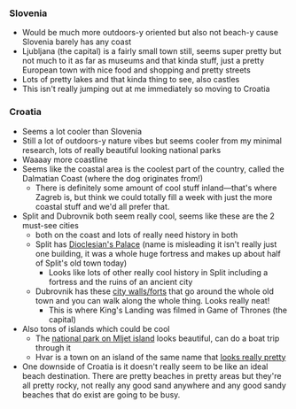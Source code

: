 ### Slovenia
- Would be much more outdoors-y oriented but also not beach-y cause Slovenia barely has any coast
- Ljubljana (the capital) is a fairly small town still, seems super pretty but not much to it as far as museums and that kinda stuff, just a pretty European town with nice food and shopping and pretty streets
- Lots of pretty lakes and that kinda thing to see, also castles
- This isn't really jumping out at me immediately so moving to Croatia

### Croatia
- Seems a lot cooler than Slovenia
- Still a lot of outdoors-y nature vibes but seems cooler from my minimal research, lots of really beautiful looking national parks
- Waaaay more coastline
- Seems like the coastal area is the coolest part of the country, called the Dalmatian Coast (where the dog originates from!)
	- There is definitely some amount of cool stuff inland—that's where Zagreb is, but think we could totally fill a week with just the more coastal stuff and we'd all prefer that.
- Split and Dubrovnik both seem really cool, seems like these are the 2 must-see cities
	- both on the coast and lots of really need history in both
	- Split has [Dioclesian's Palace](https://www.lonelyplanet.com/croatia/dalmatia/split/attractions/diocletian-s-palace/a/poi-sig/445175/358789) (name is misleading it isn't really just one building, it was a whole huge fortress and makes up about half of Split's old town today)
		- Looks like lots of other really cool history in Split including a fortress and the ruins of an ancient city
	- Dubrovnik has these [city walls/forts](https://www.lonelyplanet.com/croatia/dubrovnik/attractions/city-walls-forts/a/poi-sig/1192927/358783) that go around the whole old town and you can walk along the whole thing. Looks really neat!
		- This is where King's Landing was filmed in Game of Thrones (the capital)
- Also tons of islands which could be cool
	- The [national park on Mljet island](https://www.tripadvisor.com/Attraction_Review-g1501915-d548269-Reviews-Mljet_National_Park-Mljet_Island_Dubrovnik_Neretva_County_Dalmatia.html) looks beautiful, can do a boat trip through it
	- Hvar is a town on an island of the same name that [looks really pretty](https://external-content.duckduckgo.com/iu/?u=https%3A%2F%2Fa.cdn-hotels.com%2Fgdcs%2Fproduction64%2Fd1943%2F24e8c03a-2f2b-451f-a667-d65dd0be94b7.jpg&f=1&nofb=1&ipt=3f08a5c85af8fb5b78a102e367d7ef9df1065644857c011fe2e1a096b80d63dd&ipo=images)
- One downside of Croatia is it doesn't really seem to be like an ideal beach destination. There are pretty beaches in pretty areas but they're all pretty rocky, not really any good sand anywhere and any good sandy beaches that do exist are going to be busy.
